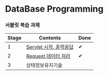# DataBase Programming

### 서블릿 복습 과제

 |Stage|Contents|Done|
 |------|---|---|
 |1|[Servlet 시작, 출력응답](https://github.com/wjdrbs96/JDBC_Project/blob/master/Assignment2/src/com/review/MyExample.java)|✔|
 |2|[Request 데이터 처리](https://github.com/wjdrbs96/JDBC_Project/blob/master/Assignment2/src/com/review/MyExample2.java)|✔|
 |3|상태정보유지기술||